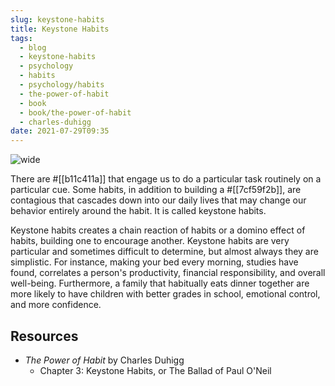 ```yaml
---
slug: keystone-habits
title: Keystone Habits
tags:
  - blog
  - keystone-habits
  - psychology
  - habits
  - psychology/habits
  - the-power-of-habit
  - book
  - book/the-power-of-habit
  - charles-duhigg
date: 2021-07-29T09:35
---
```



![wide](https://live.staticflickr.com/2937/14032923230_627a478667_b.jpg "image from Flickr (cc)")

There are #[[b11c411a]] that engage us to do a particular task routinely on
a particular cue. Some habits, in addition to building a #[[7cf59f2b]], are
contagious that cascades down into our daily lives that may change our behavior
entirely around the habit. It is called keystone habits.

Keystone habits creates a chain reaction of habits or a domino effect of habits,
building one to encourage another. Keystone habits are very particular and
sometimes difficult to determine, but almost always they are simplistic. For
instance, making your bed every morning, studies have found, correlates
a person's productivity, financial responsibility, and overall well-being.
Furthermore, a family that habitually eats dinner together are more likely to
have children with better grades in school, emotional control, and more
confidence.

<div class="ui section divider"></div>
<section id="socialMediaLinks"></section>

## Resources

- _The Power of Habit_ by Charles Duhigg
  - Chapter 3: Keystone Habits, or The Ballad of Paul O'Neil
